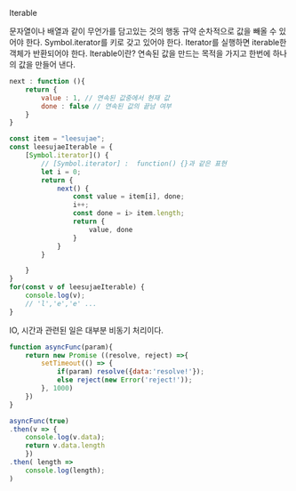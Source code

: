 Iterable


문자열이나 배열과 같이 무언가를 담고있는 것의 행동 규약
순차적으로 값을 빼올 수 있어야 한다.
Symbol.iterator를 키로 갖고 있어야 한다.
Iterator를 실행하면 iterable한 객체가 반환되어야 한다.
Iterable이란?
연속된 값을 만드는 목적을 가지고 한번에 하나의 값을 만들어 낸다.

```js
next : function (){
    return {
        value : 1, // 연속된 값중에서 현재 값
        done : false // 연속된 값의 끝남 여부
    }
}
```

```js
const item = "leesujae";
const leesujaeIterable = {
    [Symbol.iterator]() { 
        // [Symbol.iterator] :  function() {}과 같은 표현
        let i = 0;
        return {
            next() {
                const value = item[i], done;
                i++;
                const done = i> item.length;
                return {
                    value, done
                }
            }
        }

    }
}
for(const v of leesujaeIterable) {
    console.log(v);
    // 'l','e','e' ... 
}
```

IO, 시간과 관련된 일은 대부분 비동기 처리이다.

```js
function asyncFunc(param){
    return new Promise ((resolve, reject) =>{
        setTimeout(() => {
            if(param) resolve({data:'resolve!'});
            else reject(new Error('reject!'));
        }, 1000)
    })
}

asyncFunc(true)
.then(v => {
    console.log(v.data);
    return v.data.length
    })
.then( length =>
    console.log(length);
)